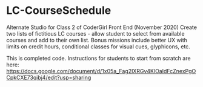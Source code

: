 # LC-CourseSchedule

Alternate Studio for Class 2 of CoderGirl Front End (November 2020)
Create two lists of fictitious LC courses - allow student to select from available courses and add to their own list.
Bonus missions include better UX with limits on credit hours, conditional classes for visual cues, glyphicons, etc.

This is completed code. Instructions for students to start from scratch are here: https://docs.google.com/document/d/1x05a_Fag2IXRGv4KlOaIdFcZnexPgOCpkCXE73qibj4/edit?usp=sharing
